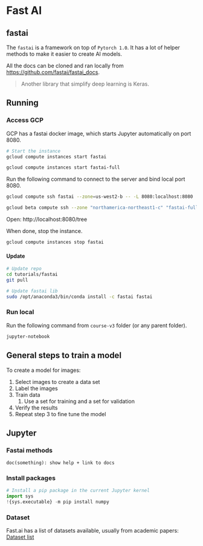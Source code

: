# Fast AI

## fastai

The `fastai` is a framework on top of `Pytorch 1.0`. 
It has a lot of helper methods to make it easier to create AI models.

All the docs can be cloned and ran locally from https://github.com/fastai/fastai_docs.

> Another library that simplify deep learning is Keras.

## Running

### Access GCP

GCP has a fastai docker image, which starts Jupyter automatically on port 8080.

```sh
# Start the instance
gcloud compute instances start fastai

gcloud compute instances start fastai-full
```

Run the following command to connect to the server and bind local port 8080.

```sh
gcloud compute ssh fastai --zone=us-west2-b -- -L 8080:localhost:8080

gcloud beta compute ssh --zone "northamerica-northeast1-c" "fastai-full" --project "fastai-256902" -- -L 8080:localhost:8080
```

Open: http://localhost:8080/tree

When done, stop the instance.

```sh
gcloud compute instances stop fastai
```

#### Update

```sh
# Update repo
cd tutorials/fastai
git pull

# Update fastai lib
sudo /opt/anaconda3/bin/conda install -c fastai fastai
```

### Run local

Run the following command from `course-v3` folder (or any parent folder).

```ss
jupyter-notebook
```

## General steps to train a model

To create a model for images:

1. Select images to create a data set
2. Label the images
3. Train data
   1. Use a set for training and a set for validation
4. Verify the results
5. Repeat step 3 to fine tune the model

## Jupyter

### Fastai methods

```
doc(something): show help + link to docs
```

### Install packages

```py
# Install a pip package in the current Jupyter kernel
import sys
!{sys.executable} -m pip install numpy
```

### Dataset

Fast.ai has a list of datasets available, usually from academic papers: [Dataset list](https://course.fast.ai/datasets)
